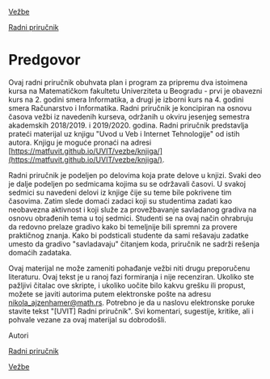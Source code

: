 [Vežbe](../../../README.md)

[Radni priručnik](../../README.md)

# Predgovor

Ovaj radni priručnik obuhvata plan i program za pripremu dva istoimena kursa na Matematičkom fakultetu Univerziteta u Beogradu - prvi je obavezni kurs na 2. godini smera Informatika, a drugi je izborni kurs na 4. godini smera Računarstvo i Informatika. Radni priručnik je koncipiran na osnovu časova vežbi iz navedenih kurseva, održanih u okviru jesenjeg semestra akademskih 2018/2019. i 2019/2020. godina. Radni priručnik predstavlja prateći materijal uz knjigu "Uvod u Veb i Internet Tehnologije" od istih autora. Knjigu je moguće pronaći na adresi [https://matfuvit.github.io/UVIT/vezbe/knjiga/](https://matfuvit.github.io/UVIT/vezbe/knjiga/).

Radni priručnik je podeljen po delovima koja prate delove u knjizi. Svaki deo je dalje podeljen po sedmicama kojima su se održavali časovi. U svakoj sedmici su navedeni delovi iz knjige čije su teme bile pokrivene tim časovima. Zatim slede domaći zadaci koji su studentima zadati kao neobavezna aktivnost i koji služe za provežbavanje savladanog gradiva na osnovu obrađenih tema u toj sedmici. Studenti se na ovaj način ohrabruju da redovno prelaze gradivo kako bi temeljnije bili spremni za provere praktičnog znanja. Kako bi podsticali studente da sami rešavaju zadatke umesto da gradivo "savladavaju" čitanjem koda, priručnik ne sadrži rešenja domaćih zadataka.

Ovaj materijal ne može zameniti pohađanje vežbi niti drugu preporučenu literaturu. Ovaj tekst je u ranoj fazi formiranja i nije recenziran. Ukoliko ste pažljivi čitalac ove skripte, i ukoliko uočite bilo kakvu grešku ili propust, možete se javiti autorima putem elektronske pošte na adresu [nikola_ajzenhamer@math.rs](mailto:nikola_ajzenhamer@math.rs). Potrebno je da u naslovu elektronske poruke stavite tekst "[UVIT] Radni priručnik". Svi komentari, sugestije, kritike, ali i pohvale vezane za ovaj materijal su dobrodošli.

Autori

[Radni priručnik](../../README.md)

[Vežbe](../../../README.md)
